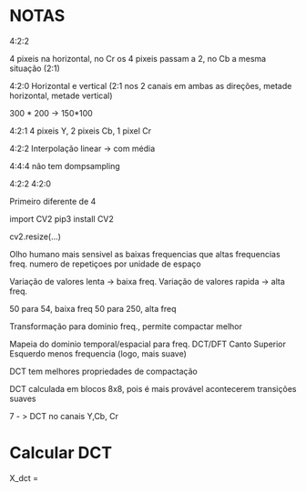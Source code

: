 # NOTAS

4:2:2

4 pixeis na horizontal, no Cr os 4 pixeis passam a 2, no Cb a mesma situação (2:1)


4:2:0
Horizontal e vertical (2:1 nos 2 canais em ambas as direções, metade horizontal, metade vertical)

300 * 200 -> 150*100

4:2:1
4 pixeis Y, 2 pixeis Cb, 1 pixel Cr

4:2:2 
Interpolação linear -> com média

4:4:4 não tem dompsampling

4:2:2
4:2:0

Primeiro diferente de 4















import CV2
pip3 install CV2

cv2.resize(...)






Olho humano mais sensivel as baixas frequencias que altas frequencias
freq. numero de repetiçoes por unidade de espaço



Variação de valores lenta -> baixa freq.
Variação de valores rapida -> alta freq.

50 para 54, baixa freq
50 para 250, alta freq


Transformação para dominio freq., permite compactar melhor


Mapeia do dominio temporal/espacial para freq. DCT/DFT
Canto Superior Esquerdo menos frequencia (logo, mais suave)

DCT tem melhores propriedades de compactação


DCT calculada em blocos 8x8, pois é mais provável acontecerem transições suaves



7 - > DCT no canais Y,Cb, Cr






# Calcular DCT

X_dct = 



